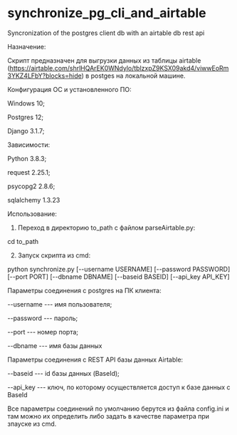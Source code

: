 # synchronize_pg_cli_and_airtable
Syncronization of the postgres client db with an airtable db rest api


Назначение:

Скрипт предназначен для выгрузки данных из таблицы airtable (https://airtable.com/shrlHQArEK0WNdylo/tblzxpZ9KSX09akd4/viwwEoRm3YKZ4LFbY?blocks=hide) в postges на локальной машине.




Конфигурация ОС и установленного ПО:

Windows 10;

Postgres 12;

Django 3.1.7;

Зависимости:

Python 3.8.3;

request 2.25.1;

psycopg2 2.8.6;

sqlalchemy 1.3.23




Использование:

1) Переход в директорию to_path с файлом parseAirtable.py:


cd to_path


2) Запуск скрипта из cmd:


python synchronize.py [--username USERNAME] [--password PASSWORD] [--port PORT] [--dbname DBNAME] [--baseid BASEID] [--api_key API_KEY]


Параметры соединения с postgres на ПК клиента:


--username --- имя пользователя;

--password --- пароль;

--port --- номер порта;

--dbname --- имя базы данных

Параметры соединения с REST API базы данных Airtable:

--baseid --- id базы данных (BaseId);

--api_key --- ключ, по которому осуществляется доступ к базе данных с BaseId



Все параметры соединений по умолчанию берутся из файла config.ini и там можно их определить либо задать в качестве параметра при зпауске из cmd.
